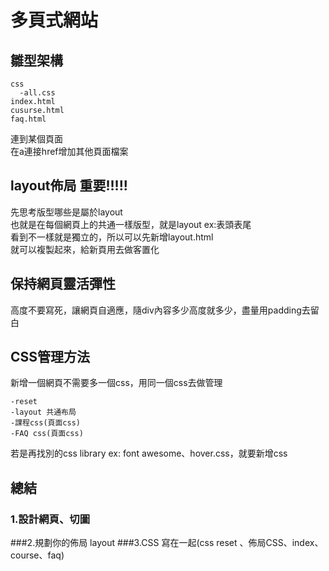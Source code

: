 # 多頁式網站
## 雛型架構
```
css
  -all.css
index.html
cusurse.html
faq.html
```

連到某個頁面<br/>
在a連接href增加其他頁面檔案<br/>

## layout佈局 重要!!!!!
先思考版型哪些是屬於layout<br/>
也就是在每個網頁上的共通一樣版型，就是layout ex:表頭表尾<br/>
看到不一樣就是獨立的，所以可以先新增layout.html<br/>
就可以複製起來，給新頁用去做客置化<br/>

## 保持網頁靈活彈性
高度不要寫死，讓網頁自適應，隨div內容多少高度就多少，盡量用padding去留白<br/>

## CSS管理方法
新增一個網頁不需要多一個css，用同一個css去做管理
```
-reset
-layout 共通布局
-課程css(頁面css)
-FAQ css(頁面css)
```

若是再找別的css library ex: font awesome、hover.css，就要新增css

## 總結
### 1.設計網頁、切圖
###2.規劃你的佈局 layout
###3.CSS 寫在一起(css reset 、佈局CSS、index、course、faq)
